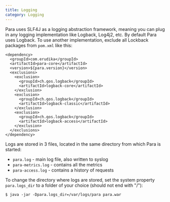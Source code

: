 ```yaml
---
title: Logging
category: Logging
---
```


Para uses SLF4J as a logging abstraction framework, meaning you can plug in any logging implementation like Logback,
Log4j2, etc. By default Para uses Logback. To use another implementation, exclude all Lockback packages from `pom.xml`
like this:
```
<dependency>
  <groupId>com.erudika</groupId>
  <artifactId>para-core</artifactId>
  <version>${para.version}</version>
  <exclusions>
    <exclusion>
      <groupId>ch.qos.logback</groupId>
      <artifactId>logback-core</artifactId>
    </exclusion>
    <exclusion>
      <groupId>ch.qos.logback</groupId>
      <artifactId>logback-classic</artifactId>
    </exclusion>
    <exclusion>
      <groupId>ch.qos.logback</groupId>
      <artifactId>logback-access</artifactId>
    </exclusion>
  </exclusions>
</dependency>
```

Logs are stored in 3 files, located in the same directory from which Para is started:

- `para.log` - main log file, also written to syslog
- `para-metrics.log` - contains all the metrics
- `para-access.log` - contains a history of requests

To change the directory where logs are stored, set the system property `para.logs_dir` to a folder of your choice
(should not end with "/"):
```
$ java -jar -Dpara.logs_dir=/var/logs/para para.war
```
